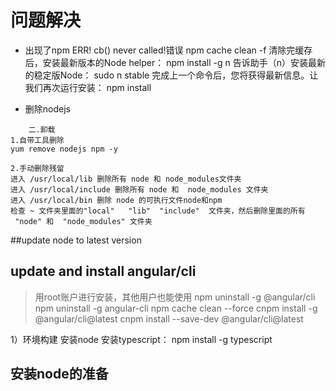 # 问题解决
* 出现了npm ERR! cb() never called!错误 
    npm cache clean -f
    清除完缓存后，安装最新版本的Node helper： 
    npm install -g n 
    告诉助手（n）安装最新的稳定版Node： 
    sudo n stable 
    完成上一个命令后，您将获得最新信息。让我们再次运行安装： 
    npm install

* 删除nodejs
```
    二.卸载
1.自带工具删除
yum remove nodejs npm -y 

2.手动删除残留
进入 /usr/local/lib 删除所有 node 和 node_modules文件夹
进入 /usr/local/include 删除所有 node 和  node_modules 文件夹
进入 /usr/local/bin 删除 node 的可执行文件node和npm
检查 ~ 文件夹里面的"local"   "lib"  "include"  文件夹，然后删除里面的所有  "node" 和  "node_modules" 文件夹
```


##update node to latest version


## update and install angular/cli
> 用root账户进行安装，其他用户也能使用
npm uninstall -g @angular/cli
npm uninstall -g angular-cli
npm cache clean --force
cnpm install -g @angular/cli@latest
cnpm install --save-dev @angular/cli@latest


1）环境构建
  安装node
  安装typescript： npm install -g typescript

  ## 安装node的准备
  
  

